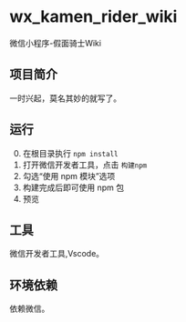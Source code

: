 # wx_kamen_rider_wiki

微信小程序-假面骑士Wiki

## 项目简介

一时兴起，莫名其妙的就写了。

## 运行

0. 在根目录执行 `npm install`
1. 打开微信开发者工具，点击 `构建npm`
2. 勾选“使用 npm 模块”选项
3. 构建完成后即可使用 npm 包
4. 预览

## 工具

微信开发者工具,Vscode。

## 环境依赖

依赖微信。


